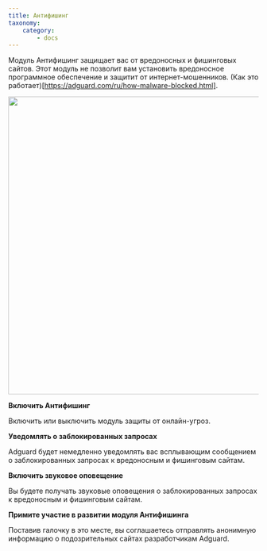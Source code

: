 ```yaml
---
title: Антифишинг
taxonomy:
    category:
        - docs
---
```


Модуль Антифишинг защищает вас от вредоносных и фишинговых сайтов. Этот модуль не позволит вам установить вредоносное программное обеспечение и защитит от интернет-мошенников. (Как это работает)[https://adguard.com/ru/how-malware-blocked.html].

<img src="https://cloud.githubusercontent.com/assets/20211341/19993788/84a3424a-a22f-11e6-8b13-7280fd3699fe.png" width=800 height=600>

**Включить Антифишинг**

Включить или выключить модуль защиты от онлайн-угроз.

**Уведомлять о заблокированных запросах**

Adguard будет немедленно уведомлять вас всплывающим сообщением о заблокированных запросах к вредоносным и фишинговым сайтам.

**Включить звуковое оповещение**

Вы будете получать звуковые оповещения о заблокированных запросах к вредоносным и фишинговым сайтам.

**Примите участие в развитии модуля Антифишинга**

Поставив галочку в это месте, вы соглашаетесь отправлять анонимную информацию о подозрительных сайтах разработчикам Adguard.
